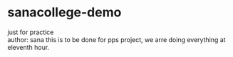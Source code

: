 # sanacollege-demo
just for practice
<br>
author: sana 
this is to be done for pps project, we arre doing everything at eleventh hour.

